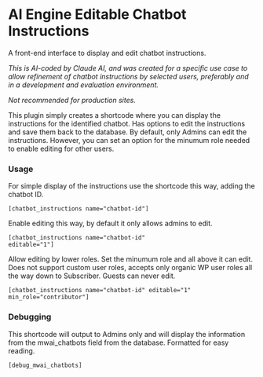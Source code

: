 # AI Engine Editable Chatbot Instructions
A front-end interface to display and edit chatbot instructions.

<em>This is AI-coded by Claude AI, and was created for a specific use case to allow refinement of chatbot instructions by selected users, preferably and in a development and evaluation environment.</em>

<em>Not recommended for production sites.</em>

This plugin simply creates a shortcode where you can display the instructions for the identified chatbot. Has options to edit the instructions and save them back to the database. By default, only Admins can edit the instructions. However, you can set an option for the minumum role needed to enable editing for other users.

### Usage

For simple display of the instructions use the shortcode this way, adding the chatbot ID.

<code>[chatbot_instructions name="chatbot-id"]</code>

Enable editing this way, by default it only allows admins to edit.

<code>[chatbot_instructions name="chatbot-id" editable="1"]</code>

Allow editing by lower roles. Set the minumum role and all above it can edit. Does not support custom user roles, accepts only organic WP user roles all the way down to Subscriber. Guests can never edit.

<code>[chatbot_instructions name="chatbot-id" editable="1" min_role="contributor"]</code>

### Debugging

This shortcode will output to Admins only and will display the information from the mwai_chatbots field from the database. Formatted for easy reading.

<code>[debug_mwai_chatbots]</code>

